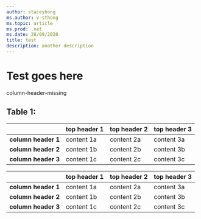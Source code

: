 ```yaml
---
author: staceyhong
ms.author: v-sthong
ms.topic: article
ms.prod: .net
ms.date: 28/09/2020
title: test
description: another description
---
```


# Test goes here
  column-header-missing
## Table 1:

|                    |top header 1 |top header 2 |top header 3|
|--------------------|-------------|-------------|------------|
|**column header 1** |content 1a   |content 2a   |content 3a  |
|**column header 2** |content 1b   |content 2b   |content 3b  |
|**column header 3** |content 1c   |content 2c   |content 3c  |

|                    |top header 1 |top header 2 |top header 3|
|--------------------|-------------|-------------|------------|
|**column header 1** |content 1a   |content 2a   |content 3a  |
|**column header 2** |content 1b   |content 2b   |content 3b  |
|**column header 3** |content 1c   |content 2c   |content 3c  |
